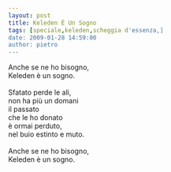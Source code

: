 ```yaml
---
layout: post
title: Keleden È Un Sogno
tags: [speciale,keleden,scheggia d'essenza,]
date: 2009-01-28 14:59:00
author: pietro
---
```

Anche se ne ho bisogno,<br/>Keleden è un sogno.<br/><br/>Sfatato perde le ali,<br/>non ha più un domani<br/>il passato<br/>che le ho donato<br/>è ormai perduto,<br/>nel buio estinto e muto.<br/><br/>Anche se ne ho bisogno,<br/>Keleden è un sogno.
